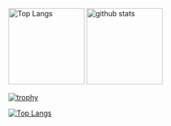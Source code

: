 <p align="left"> 
  <img alt="Top Langs" height="150px" src="https://github-readme-stats.vercel.app/api/top-langs/?username=miyazaki-games&layout=compact&count_private=true&show_icons=true&theme=onedark" />
  <img alt="github stats" height="150px" src="https://github-readme-stats.vercel.app/api?username=miyazaki-games&count_private=true&show_icons=true&show_icons=true&theme=onedark" />
</p>

[![trophy](https://github-profile-trophy.vercel.app/?username=miyazaki-games&theme=onedark&column=7
)](https://github.com/ryo-ma/github-profile-trophy)


[![Top Langs](https://github-readme-stats.vercel.app/api/top-langs/?username={名前}
)](https://github.com/anuraghazra/github-readme-stats)
